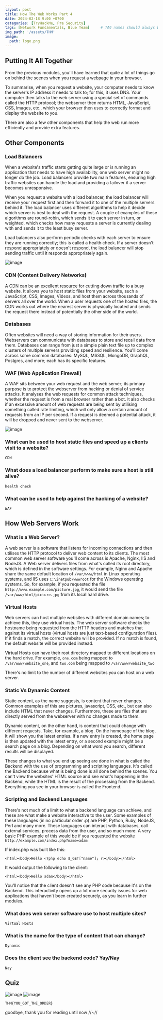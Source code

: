 ```yaml
---
layout: post
title: How The Web Works Part 4
date: 2024-02-18 9:00 +0700
categories: [TryHackMe, Pre Security]
tags: [Network Fundamentals, Blue Team]     # TAG names should always be lowercase
img_path: '/assets/THM'
image: 
  path: logo.png
--- 
```


## Putting It All Together

From the previous modules, you'll have learned that quite a lot of things go on behind the scenes when you request a webpage in your browser.

To summarise, when you request a website, your computer needs to know the server's IP address it needs to talk to; for this, it uses DNS. Your computer then talks to the web server using a special set of commands called the HTTP protocol; the webserver then returns HTML, JavaScript, CSS, Images, etc., which your browser then uses to correctly format and display the website to you.

There are also a few other components that help the web run more efficiently and provide extra features.

## Other Components

### Load Balancers

When a website's traffic starts getting quite large or is running an application that needs to have high availability, one web server might no longer do the job. Load balancers provide two main features, ensuring high traffic websites can handle the load and providing a failover if a server becomes unresponsive.

When you request a website with a load balancer, the load balancer will receive your request first and then forward it to one of the multiple servers behind it. The load balancer uses different algorithms to help it decide which server is best to deal with the request. A couple of examples of these algorithms are round-robin, which sends it to each server in turn, or weighted, which checks how many requests a server is currently dealing with and sends it to the least busy server.

Load balancers also perform periodic checks with each server to ensure they are running correctly; this is called a health check. If a server doesn't respond appropriately or doesn't respond, the load balancer will stop sending traffic until it responds appropriately again.

![image](https://github.com/zs0b/zs0b.github.io/assets/118095276/2eb22f67-33f2-4e4a-bfef-0eabb742136c)

### CDN (Content Delivery Networks)

A CDN can be an excellent resource for cutting down traffic to a busy website. It allows you to host static files from your website, such a JavaScript, CSS, Images, Videos, and host them across thousands of servers all over the world. When a user requests one of the hosted files, the CDN works out where the nearest server is physically located and sends the request there instead of potentially the other side of the world.

### Databases

Often websites will need a way of storing information for their users. Webservers can communicate with databases to store and recall data from them. Databases can range from just a simple plain text file up to complex clusters of multiple servers providing speed and resilience. You'll come across some common databases: MySQL, MSSQL, MongoDB, GraphQL, Postgres, and more; each has its specific features.

### WAF (Web Application Firewall)

A WAF sits between your web request and the web server; its primary purpose is to protect the webserver from hacking or denial of service attacks. It analyses the web requests for common attack techniques, whether the request is from a real browser rather than a bot. It also checks if an excessive amount of web requests are being sent by utilising something called rate limiting, which will only allow a certain amount of requests from an IP per second. If a request is deemed a potential attack, it will be dropped and never sent to the webserver.

![image](https://github.com/zs0b/zs0b.github.io/assets/118095276/33e52d02-6817-46eb-a7a7-626c1c37ea5c)

### What can be used to host static files and speed up a clients visit to a website?

`CDN`

###  What does a load balancer perform to make sure a host is still alive?

`health check`

### What can be used to help against the hacking of a website?

`WAF`

## How Web Servers Work

### What is a Web Server?

A web server is a software that listens for incoming connections and then utilises the HTTP protocol to deliver web content to its clients. The most common web server software you'll come across is Apache, Nginx, IIS and NodeJS. A Web server delivers files from what's called its root directory, which is defined in the software settings. For example, Nginx and Apache share the same default location of `/var/www/html` in Linux operating systems, and IIS uses `C:\inetpub\wwwroot` for the Windows operating systems. So, for example, if you requested the file `http://www.example.com/picture.jpg`, it would send the file `/var/www/html/picture.jpg` from its local hard drive.

### Virtual Hosts

Web servers can host multiple websites with different domain names; to achieve this, they use virtual hosts. The web server software checks the hostname being requested from the HTTP headers and matches that against its virtual hosts (virtual hosts are just text-based configuration files). If it finds a match, the correct website will be provided. If no match is found, the default website will be provided instead.

Virtual Hosts can have their root directory mapped to different locations on the hard drive. For example, `one.com` being mapped to `/var/www/website_one`, and `two.com` being mapped to `/var/www/website_two`

There's no limit to the number of different websites you can host on a web server.

### Static Vs Dynamic Content

Static content, as the name suggests, is content that never changes. Common examples of this are pictures, javascript, CSS, etc., but can also include HTML that never changes. Furthermore, these are files that are directly served from the webserver with no changes made to them.

Dynamic content, on the other hand, is content that could change with different requests. Take, for example, a blog. On the homepage of the blog, it will show you the latest entries. If a new entry is created, the home page is then updated with the latest entry, or a second example might be a search page on a blog. Depending on what word you search, different results will be displayed.

These changes to what you end up seeing are done in what is called the Backend with the use of programming and scripting languages. It's called the Backend because what is being done is all done behind the scenes. You can't view the websites' HTML source and see what's happening in the Backend, while the HTML is the result of the processing from the Backend. Everything you see in your browser is called the Frontend.

### Scripting and Backend Languages

There's not much of a limit to what a backend language can achieve, and these are what make a website interactive to the user. Some examples of these languages (in no particular order :p) are PHP, Python, Ruby, NodeJS, Perl and many more. These languages can interact with databases, call external services, process data from the user, and so much more. A very basic PHP example of this would be if you requested the website `http://example.com/index.php?name=adam`

If index.php was built like this:

`<html><body>Hello <?php echo $_GET["name"]; ?></body></html>`

It would output the following to the client:

`<html><body>Hello adam</body></html>`

You'll notice that the client doesn't see any PHP code because it's on the Backend. This interactivity opens up a lot more security issues for web applications that haven't been created securely, as you learn in further modules.

### What does web server software use to host multiple sites?

`Virtual Hosts`

### What is the name for the type of content that can change?

`Dynamic`

### Does the client see the backend code? Yay/Nay

`Nay`

## Quiz

![image](https://github.com/zs0b/zs0b.github.io/assets/118095276/89ba4baa-5848-49c6-83cb-93a6fea3bf8c) ![image](https://github.com/zs0b/zs0b.github.io/assets/118095276/38294899-4e22-41d5-bf2e-29be7cb47bf0)

`THM{YOU_GOT_THE_ORDER}`

goodbye, thank you for reading until now //~//








































































































